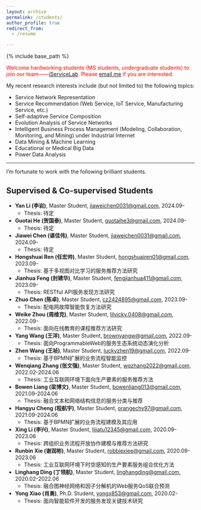 ```yaml
---
layout: archive
permalink: /students/
author_profile: true
redirect_from:
  - /resume

---
```


{% include base_path %}

<font color='red'>Welcome hardworking students (MS students, undergraduate students) to join our team——<a href="https://intelligentservicelab.github.io">iServiceLab</a>. Please <a href="mailto:guoshengkang@gmail.com">email me</a> if you are interested.</font>

My recent research interests include (but not limited to)  the following topics:  
- Service Network Representation
- Service Recommendation (Web Service, IoT Service, Manufacturing Service, etc.)
- Self-adaptive Service Composition
- Evolution Analysis of Service Networks
- Intelligent Business Process Management (Modeling, Collaboration, Monitoring, and Mining) under Industrial Internet
- Data Mining & Machine Learning
- Educational or Medical Big Data
- Power Data Analysis

------

I’m fortunate to work with the following brilliant students.  

Supervised & Co-supervised Students
------
- **Yan Li (李岩)**, Master Student, <font color='blue'>jiaweichen0031@gmail.com</font>, 2024.09-
  - Thesis: 待定
- **Guotai He (贺国泰)**, Master Student, <font color='blue'>guotaihe3@gmail.com</font>, 2024.09-
  - Thesis: 待定
- **Jiawei Chen (谌佳伟)**, Master Student, <font color='blue'>jiaweichen0031@gmail.com</font>, 2024.09-
  - Thesis: 待定
- **Hongshuai Ren (任宏帅)**, Master Student, <font color='blue'>hongshuairen01@gmail.com</font>, 2023.09-
  - Thesis: 基于多视图对比学习的服务推荐方法研究
- **Jianhua Feng (封建华)**, Master Student, <font color='blue'>fengjianhua411@gmail.com</font>, 2023.09-
  - Thesis: RESTful API服务发现方法研究
- **Zhuo Chen (陈卓)**, Master Student, <font color='blue'>cz2424895@gmail.com</font>, 2023.09-
  - Thesis: 配电网故障智能恢复方法研究
- **Weike Zhou (周维克)**, Master Student, <font color='blue'>lilvicky.0408@gmail.com</font>, 2022.09-
  - Thesis: 面向在线教育的课程推荐方法研究
- **Yang Wang (王洋)**, Master Student, <font color='blue'>brownyangw@gmail.com</font>, 2022.09-
  - Thesis: 面向ProgrammableWeb的服务生态系统动态演化分析
- **Zhen Wang (王祯)**, Master Student, <font color='blue'>luckyzhen19@gmail.com</font>, 2022.09-
  - Thesis: 基于BPMN扩展的业务流程智能监控
- **Wenqiang Zhang (张文强)**, Master Student, <font color='blue'>wqzhang2022@gmail.com</font>, 2022.02-2024.06
  - Thesis: 工业互联网环境下面向生产要素的服务推荐方法
- **Bowen Liang (梁博文)**, Master Student, <font color='blue'>bowenliang013@gmail.com</font>, 2021.09-2024.06
  - Thesis: 融合文本和网络结构信息的服务分类与推荐
- **Hangyu Cheng (程航宇)**, Master Student, <font color='blue'>orangechy97@gmail.com</font>, 2021.09-2024.06
  - Thesis: 基于BPMN扩展的业务流程建模及其应用
- **Xing Li (李兴)**, Master Student, <font color='blue'>lijiatu12345@gmail.com</font>, 2020.09-2023.06
  - Thesis: 跨组织业务流程开放协作建模与推荐方法研究
- **Runbin Xie (谢润彬)**, Master Student, <font color='blue'>robbiexiee@gmail.com</font>, 2020.09-2023.06
  - Thesis: 工业互联网环境下时空感知的生产要素服务组合优化方法
- **Linghang Ding (丁领航)**, Master Student, <font color='blue'>linghangding@gmail.com</font>, 2020.02-2022.06
  - Thesis: 融合图神经网络和因子分解机的Web服务QoS联合预测
- **Yong Xiao (肖勇)**, Ph.D. Student, <font color='blue'>yongx853@gmail.com</font>, 2020.02-
  - Thesis: 面向智能软件开发的服务发现关键技术研究
